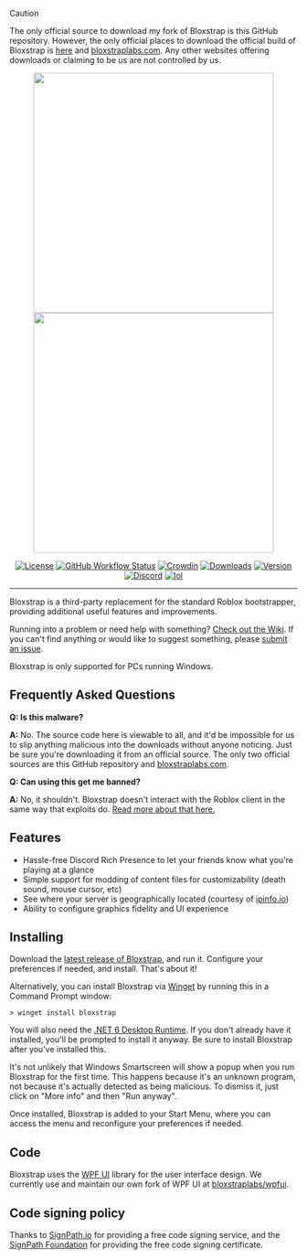 > [!CAUTION]
> The only official source to download my fork of Bloxstrap is this GitHub repository. However, the only official places to download the official build of Bloxstrap is [here](https://github.com/bloxstraplabs/bloxstrap) and [bloxstraplabs.com](https://bloxstraplabs.com). Any other websites offering downloads or claiming to be us are not controlled by us.

<p align="center">
    <img src="https://github.com/bloxstraplabs/bloxstrap/raw/main/Images/Bloxstrap-full-dark.png#gh-dark-mode-only" width="420">
    <img src="https://github.com/bloxstraplabs/bloxstrap/raw/main/Images/Bloxstrap-full-light.png#gh-light-mode-only" width="420">
</p>

<div align="center">

[![License][shield-repo-license]][repo-license]
[![GitHub Workflow Status][shield-repo-workflow]][repo-actions]
[![Crowdin][shield-crowdin-status]][crowdin-project]
[![Downloads][shield-repo-releases]][repo-releases]
[![Version][shield-repo-latest]][repo-latest]
[![Discord][shield-discord-server]][discord-invite]
[![lol][shield-tenor-meme]][tenor-gif]

</div>

----

Bloxstrap is a third-party replacement for the standard Roblox bootstrapper, providing additional useful features and improvements.

Running into a problem or need help with something? [Check out the Wiki](https://github.com/bloxstraplabs/bloxstrap/wiki). If you can't find anything or would like to suggest something, please [submit an issue](https://github.com/bloxstraplabs/bloxstrap/issues).

Bloxstrap is only supported for PCs running Windows.

## Frequently Asked Questions

**Q: Is this malware?**

**A:** No. The source code here is viewable to all, and it'd be impossible for us to slip anything malicious into the downloads without anyone noticing. Just be sure you're downloading it from an official source. The only two official sources are this GitHub repository and [bloxstraplabs.com](https://bloxstraplabs.com).

**Q: Can using this get me banned?**

**A:** No, it shouldn't. Bloxstrap doesn't interact with the Roblox client in the same way that exploits do. [Read more about that here.](https://github.com/bloxstraplabs/bloxstrap/wiki/Why-it's-not-reasonably-possible-for-you-to-be-banned-by-Bloxstrap)

## Features

- Hassle-free Discord Rich Presence to let your friends know what you're playing at a glance
- Simple support for modding of content files for customizability (death sound, mouse cursor, etc)
- See where your server is geographically located (courtesy of [ipinfo.io](https://ipinfo.io))
- Ability to configure graphics fidelity and UI experience

## Installing
Download the [latest release of Bloxstrap](https://github.com/bloxstraplabs/bloxstrap/releases/latest), and run it. Configure your preferences if needed, and install. That's about it!

Alternatively, you can install Bloxstrap via [Winget](https://winstall.app/apps/pizzaboxer.Bloxstrap) by running this in a Command Prompt window:
```
> winget install bloxstrap
```

You will also need the [.NET 6 Desktop Runtime](https://aka.ms/dotnet-core-applaunch?missing_runtime=true&arch=x64&rid=win11-x64&apphost_version=6.0.16&gui=true). If you don't already have it installed, you'll be prompted to install it anyway. Be sure to install Bloxstrap after you've installed this.

It's not unlikely that Windows Smartscreen will show a popup when you run Bloxstrap for the first time. This happens because it's an unknown program, not because it's actually detected as being malicious. To dismiss it, just click on "More info" and then "Run anyway".

Once installed, Bloxstrap is added to your Start Menu, where you can access the menu and reconfigure your preferences if needed.

## Code

Bloxstrap uses the [WPF UI](https://github.com/lepoco/wpfui) library for the user interface design. We currently use and maintain our own fork of WPF UI at [bloxstraplabs/wpfui](https://github.com/bloxstraplabs/wpfui).


[shield-repo-license]:  https://img.shields.io/github/license/bloxstraplabs/bloxstrap
[shield-repo-workflow]: https://img.shields.io/github/actions/workflow/status/bloxstraplabs/bloxstrap/ci-release.yml?branch=main&label=builds
[shield-repo-releases]: https://img.shields.io/github/downloads/bloxstraplabs/bloxstrap/latest/total?color=981bfe
[shield-repo-latest]:   https://img.shields.io/github/v/release/bloxstraplabs/bloxstrap?color=7a39fb

[shield-crowdin-status]: https://badges.crowdin.net/bloxstrap/localized.svg
[shield-discord-server]: https://img.shields.io/discord/1099468797410283540?logo=discord&logoColor=white&label=discord&color=4d3dff
[shield-tenor-meme]:     https://img.shields.io/badge/mom_made-pizza_rolls-orange

[repo-license]:  https://github.com/bloxstraplabs/bloxstrap/blob/main/LICENSE
[repo-actions]:  https://github.com/bloxstraplabs/bloxstrap/actions
[repo-releases]: https://github.com/bloxstraplabs/bloxstrap/releases
[repo-latest]:   https://github.com/bloxstraplabs/bloxstrap/releases/latest

[crowdin-project]: https://crowdin.com/project/bloxstrap
[discord-invite]:  https://discord.gg/nKjV3mGq6R
[tenor-gif]:       https://media.tenor.com/FIkSGbGycmAAAAAd/manly-roblox.gif

## Code signing policy

Thanks to [SignPath.io](https://signpath.io/) for providing a free code signing service, and the [SignPath Foundation](https://signpath.org/) for providing the free code signing certificate.

